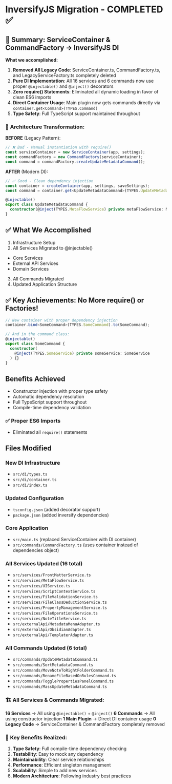 # InversifyJS Migration - COMPLETED ✅

## 🎉 Summary: ServiceContainer & CommandFactory → InversifyJS DI

**What we accomplished:**
1. **Removed All Legacy Code**: ServiceContainer.ts, CommandFactory.ts, and LegacyServiceFactory.ts completely deleted
2. **Pure DI Implementation**: All 16 services and 6 commands now use proper `@injectable()` and `@inject()` decorators
3. **Zero require() Statements**: Eliminated all dynamic loading in favor of clean ES6 imports
4. **Direct Container Usage**: Main plugin now gets commands directly via `container.get<Command>(TYPES.Command)`
5. **Type Safety**: Full TypeScript support maintained throughout

### 🔧 **Architecture Transformation**:

**BEFORE** (Legacy Pattern):
```typescript
// ❌ Bad - Manual instantiation with require()
const serviceContainer = new ServiceContainer(app, settings);
const commandFactory = new CommandFactory(serviceContainer);
const command = commandFactory.createUpdateMetadataCommand();
```

**AFTER** (Modern DI):
```typescript
// ✅ Good - Clean dependency injection
const container = createContainer(app, settings, saveSettings);
const command = container.get<UpdateMetadataCommand>(TYPES.UpdateMetadataCommand);

@injectable()
export class UpdateMetadataCommand {
  constructor(@inject(TYPES.MetaFlowService) private metaFlowService: MetaFlowService) {}
}
```

## ✅ What We Accomplished

1. Infrastructure Setup
2. All Services Migrated to @injectable()
  - Core Services
  - External API Services
  - Domain Services
3. All Commands Migrated
4. Updated Application Structure

## ✅ Key Achievements: No More require() or Factories!

```typescript
// New container with proper dependency injection
container.bind<SomeCommand>(TYPES.SomeCommand).to(SomeCommand);

// And in the command class:
@injectable()
export class SomeCommand {
  constructor(
    @inject(TYPES.SomeService) private someService: SomeService
  ) {}
}
```

## Benefits Achieved
- Constructor injection with proper type safety
- Automatic dependency resolution
- Full TypeScript support throughout
- Compile-time dependency validation

### ✅ Proper ES6 Imports
- Eliminated all `require()` statements

## Files Modified

### New DI Infrastructure
- `src/di/types.ts`
- `src/di/container.ts`
- `src/di/index.ts`

### Updated Configuration
- `tsconfig.json` (added decorator support)
- `package.json` (added inversify dependencies)

### Core Application
- `src/main.ts` (replaced ServiceContainer with DI container)
- `src/commands/CommandFactory.ts` (uses container instead of dependencies object)

### All Services Updated (16 total)
- `src/services/FrontMatterService.ts`
- `src/services/MetaFlowService.ts`
- `src/services/UIService.ts`
- `src/services/ScriptContextService.ts`
- `src/services/FileValidationService.ts`
- `src/services/FileClassDeductionService.ts`
- `src/services/PropertyManagementService.ts`
- `src/services/FileOperationsService.ts`
- `src/services/NoteTitleService.ts`
- `src/externalApi/MetadataMenuAdapter.ts`
- `src/externalApi/ObsidianAdapter.ts`
- `src/externalApi/TemplaterAdapter.ts`

### All Commands Updated (6 total)
- `src/commands/UpdateMetadataCommand.ts`
- `src/commands/SortMetadataCommand.ts`
- `src/commands/MoveNoteToRightFolderCommand.ts`
- `src/commands/RenameFileBasedOnRulesCommand.ts`
- `src/commands/TogglePropertiesPanelCommand.ts`
- `src/commands/MassUpdateMetadataCommand.ts`

### 🏗️ **All Services & Commands Migrated**:

**16 Services** → All using `@injectable()` + `@inject()`
**6 Commands** → All using constructor injection
**1 Main Plugin** → Direct DI container usage
**0 Legacy Code** → ServiceContainer & CommandFactory completely removed

### 🎯 **Key Benefits Realized**:
1. **Type Safety**: Full compile-time dependency checking
2. **Testability**: Easy to mock any dependency
3. **Maintainability**: Clear service relationships
4. **Performance**: Efficient singleton management
5. **Scalability**: Simple to add new services
6. **Modern Architecture**: Following industry best practices
